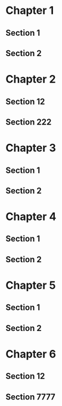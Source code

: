 # Chapter 1

## Section 1

## Section 2

# Chapter 2

## Section 12

## Section 222

# Chapter 3

## Section 1

## Section 2

# Chapter 4

## Section 1

## Section 2

# Chapter 5

## Section 1

## Section 2

# Chapter 6

## Section 12

## Section 7777
